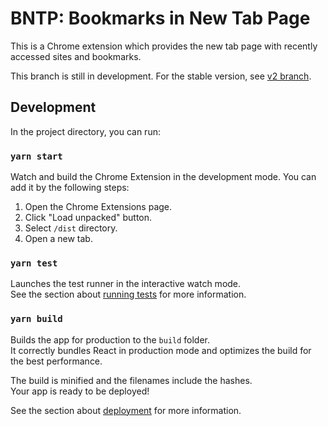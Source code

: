 # BNTP: Bookmarks in New Tab Page

This is a Chrome extension which provides the new tab page with recently accessed sites and bookmarks.

This branch is still in development.
For the stable version, see [v2 branch](https://github.com/int128/bntp/tree/v2).

## Development

In the project directory, you can run:

### `yarn start`

Watch and build the Chrome Extension in the development mode.
You can add it by the following steps:

1. Open the Chrome Extensions page.
1. Click "Load unpacked" button.
1. Select `/dist` directory.
1. Open a new tab.

### `yarn test`

Launches the test runner in the interactive watch mode.\
See the section about [running tests](https://facebook.github.io/create-react-app/docs/running-tests) for more information.

### `yarn build`

Builds the app for production to the `build` folder.\
It correctly bundles React in production mode and optimizes the build for the best performance.

The build is minified and the filenames include the hashes.\
Your app is ready to be deployed!

See the section about [deployment](https://facebook.github.io/create-react-app/docs/deployment) for more information.
